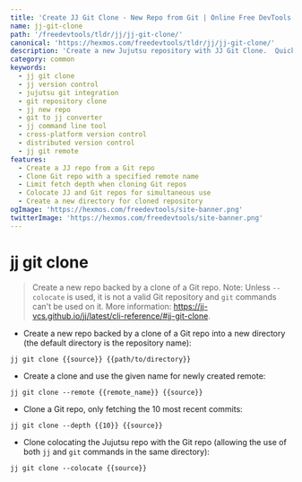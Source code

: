 ```yaml
---
title: 'Create JJ Git Clone - New Repo from Git | Online Free DevTools by Hexmos'
name: jj-git-clone
path: '/freedevtools/tldr/jj/jj-git-clone/'
canonical: 'https://hexmos.com/freedevtools/tldr/jj/jj-git-clone/'
description: 'Create a new Jujutsu repository with JJ Git Clone.  Quickly establish a JJ repo backed by a Git repo for enhanced version control. Free online tool, no registration required.'
category: common
keywords:
  - jj git clone
  - jj version control
  - jujutsu git integration
  - git repository clone
  - jj new repo
  - git to jj converter
  - jj command line tool
  - cross-platform version control
  - distributed version control
  - jj git remote
features:
  - Create a JJ repo from a Git repo
  - Clone Git repo with a specified remote name
  - Limit fetch depth when cloning Git repos
  - Colocate JJ and Git repos for simultaneous use
  - Create a new directory for cloned repository
ogImage: 'https://hexmos.com/freedevtools/site-banner.png'
twitterImage: 'https://hexmos.com/freedevtools/site-banner.png'
---
```


# jj git clone

> Create a new repo backed by a clone of a Git repo.
> Note: Unless `--colocate` is used, it is not a valid Git repository and `git` commands can't be used on it.
> More information: <https://jj-vcs.github.io/jj/latest/cli-reference/#jj-git-clone>.

- Create a new repo backed by a clone of a Git repo into a new directory (the default directory is the repository name):

`jj git clone {{source}} {{path/to/directory}}`

- Create a clone and use the given name for newly created remote:

`jj git clone --remote {{remote_name}} {{source}}`

- Clone a Git repo, only fetching the 10 most recent commits:

`jj git clone --depth {{10}} {{source}}`

- Clone colocating the Jujutsu repo with the Git repo (allowing the use of both `jj` and `git` commands in the same directory):

`jj git clone --colocate {{source}}`
